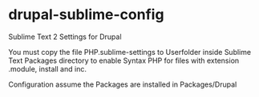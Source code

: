 drupal-sublime-config
=====================

Sublime Text 2 Settings for Drupal

You must copy the file PHP.sublime-settings to Userfolder inside Sublime Text Packages directory to enable Syntax PHP for files with extension .module, install and inc.

Configuration assume the Packages are installed in Packages/Drupal

